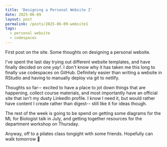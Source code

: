 ```yaml
---
title: 'Designing a Personal Website I'
date: 2025-06-09
layout: post
permalink: /posts/2025-06-09-website1
tags:
  - personal website
  - codespaces
---
```


First post on the site. Some thoughts on designing a personal website. 

I've spent the last day trying out different website templates, and have finally decided on one *yay!*. I don't know why it has taken me this long to finally use codespaces on GitHub. Definitely easier than writing a website in RStudio and having to manually deploy via git to netlify.

Thoughts so far-- excited to have a place to jot down things that are happening, collect course materials, and most importantly have an official site that isn't my dusty LinkedIn profile. I know I need it, but would rather have content I create rather than digest-- still like it for ideas though.

The rest of the week is going to be spend on getting some diagrams for the ML for Biologist talk in July, and getting together resources for the department workshop on Thursday.

Anyway, off to a pilates class tongight with some friends. Hopefully can walk tomorrow :dizzy: